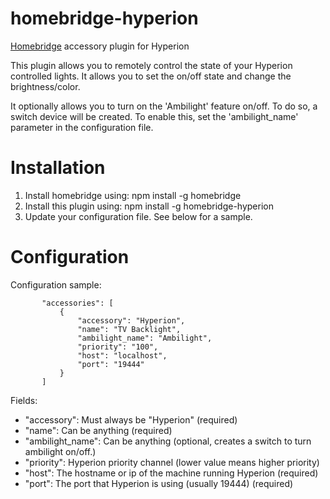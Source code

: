 # homebridge-hyperion
[Homebridge](https://github.com/nfarina/homebridge) accessory plugin for Hyperion

This plugin allows you to remotely control the state of your Hyperion controlled lights.  It allows you to set the on/off state and change the brightness/color.

It optionally allows you to turn on the 'Ambilight' feature on/off. To do so, a switch device will be created. To enable this, set the 'ambilight_name' parameter in the configuration file.

# Installation

1. Install homebridge using: npm install -g homebridge
2. Install this plugin using: npm install -g homebridge-hyperion
3. Update your configuration file. See below for a sample.

# Configuration

Configuration sample:

 ```
        "accessories": [
            {
                "accessory": "Hyperion",
                "name": "TV Backlight",
                "ambilight_name": "Ambilight",
                "priority": "100",
                "host": "localhost",
                "port": "19444"
            }
        ]
```

Fields:

* "accessory": Must always be "Hyperion" (required)
* "name": Can be anything (required)
* "ambilight_name": Can be anything (optional, creates a switch to turn ambilight on/off.)
* "priority": Hyperion priority channel (lower value means higher priority)
* "host": The hostname or ip of the machine running Hyperion (required)
* "port": The port that Hyperion is using (usually 19444) (required)
